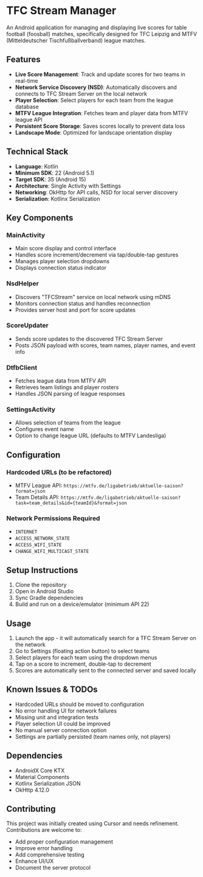 # TFC Stream Manager

An Android application for managing and displaying live scores for table football (foosball) matches, specifically designed for TFC Leipzig and MTFV (Mitteldeutscher Tischfußballverband) league matches.

## Features

- **Live Score Management**: Track and update scores for two teams in real-time
- **Network Service Discovery (NSD)**: Automatically discovers and connects to TFC Stream Server on the local network
- **Player Selection**: Select players for each team from the league database
- **MTFV League Integration**: Fetches team and player data from MTFV league API
- **Persistent Score Storage**: Saves scores locally to prevent data loss
- **Landscape Mode**: Optimized for landscape orientation display

## Technical Stack

- **Language**: Kotlin
- **Minimum SDK**: 22 (Android 5.1)
- **Target SDK**: 35 (Android 15)
- **Architecture**: Single Activity with Settings
- **Networking**: OkHttp for API calls, NSD for local server discovery
- **Serialization**: Kotlinx Serialization

## Key Components

### MainActivity
- Main score display and control interface
- Handles score increment/decrement via tap/double-tap gestures
- Manages player selection dropdowns
- Displays connection status indicator

### NsdHelper
- Discovers "TFCStream" service on local network using mDNS
- Monitors connection status and handles reconnection
- Provides server host and port for score updates

### ScoreUpdater
- Sends score updates to the discovered TFC Stream Server
- Posts JSON payload with scores, team names, player names, and event info

### DtfbClient
- Fetches league data from MTFV API
- Retrieves team listings and player rosters
- Handles JSON parsing of league responses

### SettingsActivity
- Allows selection of teams from the league
- Configures event name
- Option to change league URL (defaults to MTFV Landesliga)

## Configuration

### Hardcoded URLs (to be refactored)
- MTFV League API: `https://mtfv.de/ligabetrieb/aktuelle-saison?format=json`
- Team Details API: `https://mtfv.de/ligabetrieb/aktuelle-saison?task=team_details&id={teamId}&format=json`

### Network Permissions Required
- `INTERNET`
- `ACCESS_NETWORK_STATE`
- `ACCESS_WIFI_STATE`
- `CHANGE_WIFI_MULTICAST_STATE`

## Setup Instructions

1. Clone the repository
2. Open in Android Studio
3. Sync Gradle dependencies
4. Build and run on a device/emulator (minimum API 22)

## Usage

1. Launch the app - it will automatically search for a TFC Stream Server on the network
2. Go to Settings (floating action button) to select teams
3. Select players for each team using the dropdown menus
4. Tap on a score to increment, double-tap to decrement
5. Scores are automatically sent to the connected server and saved locally

## Known Issues & TODOs

- Hardcoded URLs should be moved to configuration
- No error handling UI for network failures
- Missing unit and integration tests
- Player selection UI could be improved
- No manual server connection option
- Settings are partially persisted (team names only, not players)

## Dependencies

- AndroidX Core KTX
- Material Components
- Kotlinx Serialization JSON
- OkHttp 4.12.0

## Contributing

This project was initially created using Cursor and needs refinement. Contributions are welcome to:
- Add proper configuration management
- Improve error handling
- Add comprehensive testing
- Enhance UI/UX
- Document the server protocol
